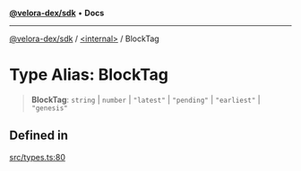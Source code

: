 [**@velora-dex/sdk**](../../README.md) • **Docs**

***

[@velora-dex/sdk](../../globals.md) / [\<internal\>](../README.md) / BlockTag

# Type Alias: BlockTag

> **BlockTag**: `string` \| `number` \| `"latest"` \| `"pending"` \| `"earliest"` \| `"genesis"`

## Defined in

[src/types.ts:80](https://github.com/paraswap/paraswap-sdk/blob/master/src/types.ts#L80)

